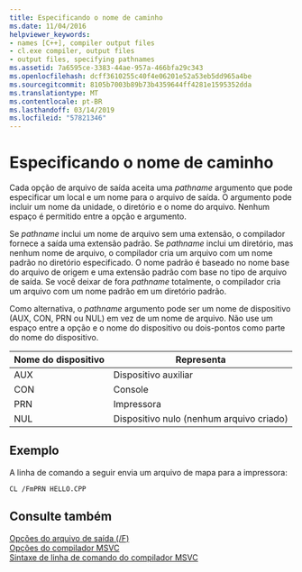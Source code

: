 ```yaml
---
title: Especificando o nome de caminho
ms.date: 11/04/2016
helpviewer_keywords:
- names [C++], compiler output files
- cl.exe compiler, output files
- output files, specifying pathnames
ms.assetid: 7a6595ce-3383-44ae-957a-466bfa29c343
ms.openlocfilehash: dcff3610255c40f4e06201e52a53eb5dd965a4be
ms.sourcegitcommit: 8105b7003b89b73b4359644ff4281e1595352dda
ms.translationtype: MT
ms.contentlocale: pt-BR
ms.lasthandoff: 03/14/2019
ms.locfileid: "57821346"
---
```

# <a name="specifying-the-pathname"></a>Especificando o nome de caminho

Cada opção de arquivo de saída aceita uma *pathname* argumento que pode especificar um local e um nome para o arquivo de saída. O argumento pode incluir um nome da unidade, o diretório e o nome do arquivo. Nenhum espaço é permitido entre a opção e argumento.

Se *pathname* inclui um nome de arquivo sem uma extensão, o compilador fornece a saída uma extensão padrão. Se *pathname* inclui um diretório, mas nenhum nome de arquivo, o compilador cria um arquivo com um nome padrão no diretório especificado. O nome padrão é baseado no nome base do arquivo de origem e uma extensão padrão com base no tipo de arquivo de saída. Se você deixar de fora *pathname* totalmente, o compilador cria um arquivo com um nome padrão em um diretório padrão.

Como alternativa, o *pathname* argumento pode ser um nome de dispositivo (AUX, CON, PRN ou NUL) em vez de um nome de arquivo. Não use um espaço entre a opção e o nome do dispositivo ou dois-pontos como parte do nome do dispositivo.

|Nome do dispositivo|Representa|
|-----------------|----------------|
|AUX|Dispositivo auxiliar|
|CON|Console|
|PRN|Impressora|
|NUL|Dispositivo nulo (nenhum arquivo criado)|

## <a name="example"></a>Exemplo

A linha de comando a seguir envia um arquivo de mapa para a impressora:

```
CL /FmPRN HELLO.CPP
```

## <a name="see-also"></a>Consulte também

[Opções do arquivo de saída (/F)](output-file-f-options.md)<br/>
[Opções do compilador MSVC](compiler-options.md)<br/>
[Sintaxe de linha de comando do compilador MSVC](compiler-command-line-syntax.md)

